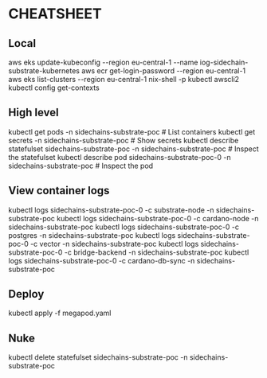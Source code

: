 # CHEATSHEET

## Local
aws eks update-kubeconfig --region eu-central-1 --name  iog-sidechain-substrate-kubernetes
aws ecr get-login-password --region eu-central-1
aws eks list-clusters --region eu-central-1
nix-shell -p kubectl awscli2
kubectl config get-contexts

## High level
kubectl get pods -n sidechains-substrate-poc # List containers
kubectl get secrets -n sidechains-substrate-poc # Show secrets
kubectl describe statefulset sidechains-substrate-poc -n sidechains-substrate-poc # Inspect the statefulset
kubectl describe pod sidechains-substrate-poc-0 -n sidechains-substrate-poc # Inspect the pod

## View container logs
kubectl logs sidechains-substrate-poc-0 -c substrate-node -n sidechains-substrate-poc
kubectl logs sidechains-substrate-poc-0 -c cardano-node -n sidechains-substrate-poc
kubectl logs sidechains-substrate-poc-0 -c postgres -n sidechains-substrate-poc
kubectl logs sidechains-substrate-poc-0 -c vector -n sidechains-substrate-poc
kubectl logs sidechains-substrate-poc-0 -c bridge-backend -n sidechains-substrate-poc
kubectl logs sidechains-substrate-poc-0 -c cardano-db-sync -n sidechains-substrate-poc

## Deploy
kubectl apply -f megapod.yaml

## Nuke
kubectl delete statefulset sidechains-substrate-poc -n sidechains-substrate-poc
